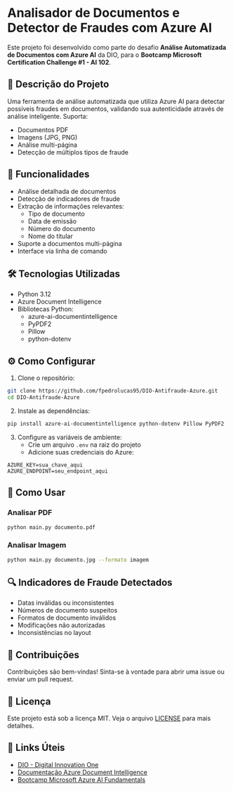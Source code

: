 # Analisador de Documentos e Detector de Fraudes com Azure AI

Este projeto foi desenvolvido como parte do desafio **Análise Automatizada de Documentos com Azure AI** da DIO, para o **Bootcamp Microsoft Certification Challenge #1 - AI 102**.

## 📝 Descrição do Projeto

Uma ferramenta de análise automatizada que utiliza Azure AI para detectar possíveis fraudes em documentos, validando sua autenticidade através de análise inteligente. Suporta:
- Documentos PDF
- Imagens (JPG, PNG)
- Análise multi-página
- Detecção de múltiplos tipos de fraude

## 🚀 Funcionalidades

- Análise detalhada de documentos
- Detecção de indicadores de fraude
- Extração de informações relevantes:
  - Tipo de documento
  - Data de emissão
  - Número do documento
  - Nome do titular
- Suporte a documentos multi-página
- Interface via linha de comando

## 🛠️ Tecnologias Utilizadas

- Python 3.12
- Azure Document Intelligence
- Bibliotecas Python:
  - azure-ai-documentintelligence
  - PyPDF2
  - Pillow
  - python-dotenv

## ⚙️ Como Configurar

1. Clone o repositório:
```bash
git clone https://github.com/fpedrolucas95/DIO-Antifraude-Azure.git
cd DIO-Antifraude-Azure
```

2. Instale as dependências:
```bash
pip install azure-ai-documentintelligence python-dotenv Pillow PyPDF2
```

3. Configure as variáveis de ambiente:
   - Crie um arquivo `.env` na raiz do projeto
   - Adicione suas credenciais do Azure:
```
AZURE_KEY=sua_chave_aqui
AZURE_ENDPOINT=seu_endpoint_aqui
```

## 📖 Como Usar

### Analisar PDF
```bash
python main.py documento.pdf
```

### Analisar Imagem
```bash
python main.py documento.jpg --formato imagem
```

## 🔍 Indicadores de Fraude Detectados

- Datas inválidas ou inconsistentes
- Números de documento suspeitos
- Formatos de documento inválidos
- Modificações não autorizadas
- Inconsistências no layout

## 🤝 Contribuições

Contribuições são bem-vindas! Sinta-se à vontade para abrir uma issue ou enviar um pull request.

## 📄 Licença

Este projeto está sob a licença MIT. Veja o arquivo [LICENSE](LICENSE) para mais detalhes.

## 🔗 Links Úteis

- [DIO - Digital Innovation One](https://www.dio.me/)
- [Documentação Azure Document Intelligence](https://learn.microsoft.com/pt-br/azure/ai-services/document-intelligence/)
- [Bootcamp Microsoft Azure AI Fundamentals](https://web.dio.me/track/microsoft-azure-ai-fundamentals)
